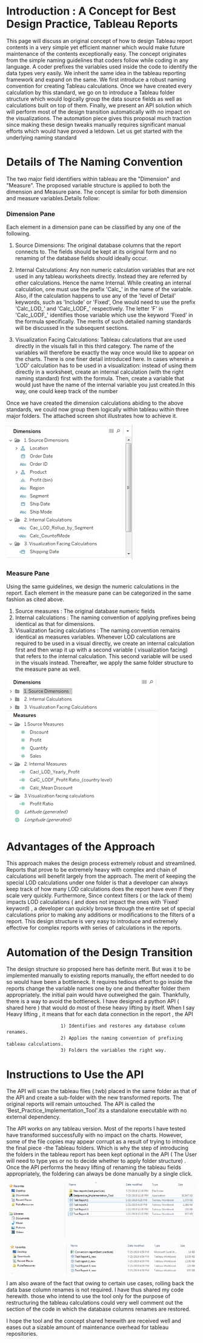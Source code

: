 # Introduction : A Concept for Best  Design Practice, Tableau Reports

This page will discuss an original concept of how to design Tableau report contents in a very simple yet efficient manner which would make future maintenance of the contents exceptionally easy. The concept originates from the simple naming guidelines that coders follow while coding in any language. A coder prefixes the variables used inside the code to identify the data types very easily. We inherit the same idea in the tableau reporting framework and expand on the same. We first introduce a robust naming convention for creating Tableau calculations. Once we have created every calculation by this standard, we go on to introduce a Tableau folder structure which would logically group the data source fields as well as calculations built on top of them. Finally, we present an API solution which will perform most of the design transition automatically with no impact on the visualizations. The automation piece gives this proposal much traction since making these design tweaks manually requires significant manual efforts which would have proved a letdown.
Let us get started with the underlying naming standard

#  Details of The Naming Convention

The two major field identifiers within tableau are the "Dimension" and "Measure". The proposed variable structure is applied to both the dimension and Measure pane. The concept is similar for both dimension and measure variables.Details follow:

###  Dimension Pane
Each element in a dimension pane can be classified by any one of the following.

 1. Source Dimensions: The original database columns that the report connects to. The fields should be kept at its original form and no renaming of the database fields should ideally occur.

 2. Internal Calculations: Any non numeric calculation variables that are not used in any tableau worksheets directly. Instead they are referred by other calculations. Hence the name Internal. While creating an internal calculation, one must use the prefix 'Calc_' in the name of the variable. Also, if the calculation happens to use any of the 'level of Detail' keywords, such as 'Include' or 'Fixed', One would need to use the prefix 'Calc_LOD_' and 'Calc_LODF_' respectively. The letter 'F' in 'Calc_LODF_'  identifies those variable which use the keyword 'Fixed' in the formula specifically. The merits of such detailed naming standards will be discussed in the subsequent sections.

 
 3. Visualization Facing Calculations: Tableau calculations that are used directly in the visuals fall in this third category. The name of the variables will therefore be exactly the way once would like to appear on the charts. There is one finer detail introduced here. In cases wherein a 'LOD' calculation has to be used in a visualization: instead of using them directly in a worksheet, create an internal calculation (with the right naming standard) first with the formula. Then, create a variable that would just have the name of the internal variable you just created.In this way, one could keep track of the number 

Once we have created the dimension calculations abiding to the above standards, we could now group them logically within tableau within three major folders. The attached screen shot illustrates how to achieve it.

![](https://github.com/Priyak1985/Tableau-Best-Practice-Concept/blob/master/Screen%20shot%201.PNG)

###  Measure Pane

Using the same guidelines, we design the numeric calculations in the report. Each element in the measure pane can be categorized in the same fashion as cited above. 

  1. Source measures : The original database numeric fields
  2. Internal calculations : The naming convention of applying prefixes being identical as that for dimensions.
  3. Visualization facing calculations : The naming convention remains identical as measures variables. Whenever LOD calculations are required to be used in a visual directly, we create an internal calculation first and then wrap it up with a second variable ( visualization facing) that refers to the internal calculation. This second variable will be used in the visuals instead. 
Thereafter, we apply the same folder structure to the measure pane as well.


![](https://github.com/Priyak1985/Tableau-Best-Practice-Concept/blob/master/Screen%20shot%202.PNG)


# Advantages of the Approach

This approach makes the design process extremely robust and streamlined. Reports that prove to be extremely heavy with complex and chain of calculations will benefit largely from the approach. The merit of keeping the special LOD calculations under one folder is that a developer can always keep track of how many LOD calculations does the report have even if they scale very quickly. Furthermore, Since context filters ( or the lack of them) impacts LOD calculations ( and does not impact the ones with 'Fixed' keyword) , a developer can quickly browse through the entire set of special calculations prior to making any additions or modifications to the filters of a report.
This design structure is very easy to introduce and extremely effective for complex reports with series of calculations in the reports. 

# Automation of the Design Transition
The design structure so proposed here has definite merit. But was it to be implemented manually to existing reports manually, the effort needed to do so would have been a bottleneck. It requires tedious effort to go inside the reports change the variable names one by one and thereafter folder them appropriately. the initial pain would have outweighed the gain.
Thankfully, there is a way to avoid the bottleneck. I have designed a python API ( shared here ) that would do most of these heavy lifting by itself. When I say Heavy lifting , it means that for each data connection in the report , the API
    
                        1) Identifies and restores any database column renames.
                        2) Applies the naming convention of prefixing tableau calculations. 
                        3) Folders the variables the right way.


# Instructions to Use the API

The API will scan the tableau files (.twb) placed in the same folder as that of the API and create a sub-folder with the new transformed reports. The original reports will remain untouched. The API is called the  'Best_Practice_Implementation_Tool'.its a standalone executable with no external dependency.

The API works on any tableau version. Most of the reports I have tested have transformed successfully with no impact on the charts. However, some of the file copies may appear corrupt as a result of trying to introduce the final piece -the Tableau folders. Which is why the step of introducing the folders in the tableau report has been kept optional in the API ( The User will need to type yes or no to decide whether to apply folder structure) . Once the API performs the heavy lifting of renaming the tableau fields appropriately, the foldering can always be done manually by a single click.


![](https://github.com/Priyak1985/Tableau-Best-Practice-Concept/blob/master/Screen%20shot%203.PNG)

![](https://github.com/Priyak1985/Tableau-Best-Practice-Concept/blob/master/Screen%20shot%204.PNG)


I am also aware of the fact that owing to certain use cases, rolling back the data base column renames is not required. I have thus shared my code herewith. those who intend to use the tool only for the purpose of restructuring the tableau calculations could very well comment out the section of the code in which the database columns renames are restored.

I hope the tool and the concept shared herewith are received well and eases out a sizable amount of maintenance overhead for tableau repositories.
